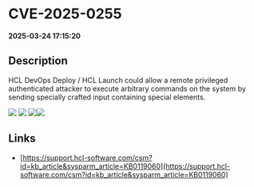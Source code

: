 # CVE-2025-0255

**2025-03-24 17:15:20**

## Description
HCL DevOps Deploy / HCL Launch could allow a remote privileged authenticated attacker to execute arbitrary commands on the system by sending specially crafted input containing special elements.

![](https://img.shields.io/static/v1?label=Score&message=7.2&color=red)
![](https://img.shields.io/static/v1?label=Severity&message=HIGH&color=red)
![](https://img.shields.io/static/v1?label=CWE&message=RCE&color=green)![](https://img.shields.io/static/v1?label=CWE&message=RCE&color=green)

## Links
- [https://support.hcl-software.com/csm?id=kb_article&sysparm_article=KB0119060](https://support.hcl-software.com/csm?id=kb_article&sysparm_article=KB0119060)
